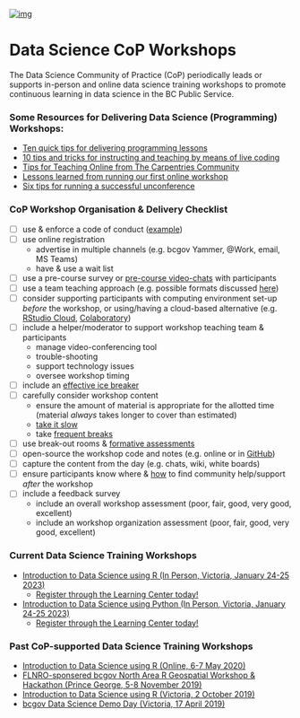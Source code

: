 <!--
Copyright 2020 Province of British Columbia

This work is licensed under the Creative Commons Attribution 4.0 International License.
To view a copy of this license, visit http://creativecommons.org/licenses/by/4.0/.
-->

[![img](https://img.shields.io/badge/Lifecycle-Maturing-007EC6)](https://github.com/bcgov/repomountie/blob/master/doc/lifecycle-badges.md)

# Data Science CoP Workshops 

The Data Science Community of Practice (CoP) periodically leads or supports in-person and online data science training workshops to promote continuous learning in data science in the BC Public Service. 


### Some Resources for Delivering Data Science (Programming) Workshops:

 - [Ten quick tips for delivering programming lessons](https://journals.plos.org/ploscompbiol/article?id=10.1371/journal.pcbi.1007433)
 - [10 tips and tricks for instructing and teaching by means of live coding](https://software-carpentry.org/blog/2016/04/tips-tricks-live-coding.html)
 - [Tips for Teaching Online from The Carpentries Community](https://carpentries.org/blog/2020/03/tips-for-teaching-online/)
 - [Lessons learned from running our first online workshop](https://coderefinery.org/blog/2020/04/14/first-online-workshop/)
 - [Six tips for running a successful unconference](https://ropensci.org/blog/2017/11/17/unconf-sixtips/)


### CoP Workshop Organisation & Delivery Checklist

- [ ] use & enforce a code of conduct  ([example](https://www.contributor-covenant.org/version/1/4/code-of-conduct/))
- [ ] use online registration  
    - advertise in multiple channels (e.g. bcgov Yammer, @Work, email, MS Teams)    
    - have & use a wait list  
- [ ] use a pre-course survey or [pre-course video-chats](https://ropensci.org/blog/2017/11/17/unconf-sixtips/) with participants
- [ ] use a team teaching approach (e.g. possible formats discussed [here](https://journals.plos.org/ploscompbiol/article?id=10.1371/journal.pcbi.1007433))
- [ ] consider supporting participants with computing environment set-up _before_ the workshop, or using/having a cloud-based alternative (e.g. [RStudio Cloud](https://rstudio.cloud/), [Colaboratory](https://colab.research.google.com/notebooks/intro.ipynb))
- [ ] include a helper/moderator to support workshop teaching team & participants  
    - manage video-conferencing tool  
    - trouble-shooting  
    - support technology issues  
    - oversee workshop timing 
- [ ] include an [effective ice breaker](https://ropensci.org/blog/2017/11/17/unconf-sixtips/)
- [ ] carefully consider workshop content  
    - ensure the amount of material is appropriate for the allotted time (material _always_ takes longer to cover than estimated) 
    - [take it slow](https://software-carpentry.org/blog/2016/04/tips-tricks-live-coding.html)
    - take [frequent breaks](https://journals.plos.org/ploscompbiol/article?id=10.1371/journal.pcbi.1007433)
- [ ] use break-out rooms & [formative assessments](https://journals.plos.org/ploscompbiol/article?id=10.1371/journal.pcbi.1007433) 
- [ ] open-source the workshop code and notes (e.g. online or in [GitHub](https://github.com/bcgov/ds-intro-to-r-2-day))
- [ ] capture the content from the day (e.g. chats, wiki, white boards)
- [ ] ensure participants know where & [how](https://www.tidyverse.org/help/) to find community help/support _after_ the workshop
- [ ] include a feedback survey  
    - include an overall workshop assessment (poor, fair, good, very good, excellent)
    - include an workshop organization assessment (poor, fair, good, very good, excellent)

### Current Data Science Training Workshops
- [Introduction to Data Science using R (In Person, Victoria, January 24-25 2023)](https://bcgov.github.io/ds-intro-to-r-2-day/index.html)
    - [Register through the Learning Center today!](https://learning.gov.bc.ca/psc/CHIPSPLM_6/EMPLOYEE/ELM/c/LM_OD_EMPLOYEE_FL.LM_FND_LRN_FL.GBL?Page=LM_FND_LRN_RSLT_FL&Action=U&KWRD=%22ITEM-2120%22)
- [Introduction to Data Science using Python (In Person, Victoria, January 24-25 2023)](https://bcgov.github.io/ds-intro-to-python/)
    - [Register through the Learning Center today!](https://learning.gov.bc.ca/psc/CHIPSPLM_6/EMPLOYEE/ELM/c/LM_OD_EMPLOYEE_FL.LM_FND_LRN_FL.GBL?KWRD=%22ITEM-2121%22&Action=U&Page=LM_FND_LRN_RSLT_FL&)

### Past CoP-supported Data Science Training Workshops
 - [Introduction to Data Science using R (Online, 6-7 May 2020)](https://github.com/bcgov/ds-intro-to-r-2-day)
 - [FLNRO-sponsered bcgov North Area R Geospatial Workshop & Hackathon (Prince George, 5-8 November 2019)](https://github.com/bcgov/bcgov-r-geo-workshop)
 - [Introduction to Data Science using R (Victoria, 2 October 2019)](https://github.com/bcgov/ds-cop-intro-to-r)
 - [bcgov Data Science Demo Day (Victoria, 17 April 2019)](https://github.com/bcgov/bcgov-data-science-cop/tree/master/2019/2019-04-17_ds-demo-day-yyj)

